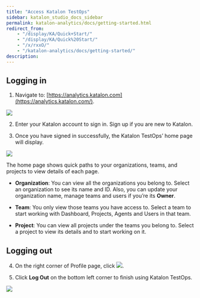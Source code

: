 ```yaml
---
title: "Access Katalon TestOps"
sidebar: katalon_studio_docs_sidebar
permalink: katalon-analytics/docs/getting-started.html
redirect_from:
    - "/display/KA/Quick+Start/"
    - "/display/KA/Quick%20Start/"
    - "/x/rxxO/"
    - "/katalon-analytics/docs/getting-started/"
description:
---
```

## Logging in

1. Navigate to: [https://analytics.katalon.com](https://analytics.katalon.com/).

![](https://github.com/katalon-studio/docs-images/raw/master/katalon-analytics/docs/login/login_page.png)

2. Enter your Katalon account to sign in. Sign up if you are new to Katalon.

3. Once you have signed in successfully, the Katalon TestOps’ home page will display.

![](https://github.com/katalon-studio/docs-images/raw/a80d604412aada2928bf61ee67797a13928b0ef9/katalon-analytics/docs/login/home_page.png)

 The home page shows quick paths to your organizations, teams, and projects to view details of each page.

* **Organization**: You can view all the organizations you belong to. Select an organization to see its name and ID. Also, you can update your organization name, manage teams and users if you’re its **Owner**.

* **Team**: You only view those teams you have access to. Select a team to start working with Dashboard, Projects, Agents and Users in that team.

* **Project**: You can view all projects under the teams you belong to. Select a project to view its details and to start working on it.

## Logging out

4. On the right corner of Profile page, click ![](https://github.com/katalon-studio/docs-images/raw/5b7eb6ef44f02bd18a7f71d336a1d1a5d2d36a9b/katalon-analytics/docs/login/right_corner.png).

5. Click **Log Out** on the bottom left corner to finish using Katalon TestOps.

![](https://github.com/katalon-studio/docs-images/raw/fb6c07b068281c2299846be930ccc3e6afd23841/profile.png)
